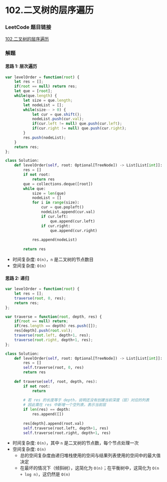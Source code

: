 # 102.二叉树的层序遍历

### LeetCode 题目链接

[102.二叉树的层序遍历](https://leetcode.cn/problems/binary-tree-level-order-traversal/)

### 解题

#### 思路 1: 层次遍历

```js
var levelOrder = function(root) {
    let res = [];
    if(root == null) return res;
    let que = [root];
    while(que.length) {
        let size = que.length;
        let nodeList = [];
        while(size-- > 0) {
            let cur = que.shift();
            nodeList.push(cur.val);
            if(cur.left != null) que.push(cur.left);
            if(cur.right != null) que.push(cur.right);
        }
        res.push(nodeList);
    }
    return res;
};
```
```python
class Solution:
    def levelOrder(self, root: Optional[TreeNode]) -> List[List[int]]:
        res = []
        if not root:
            return res
        que = collections.deque([root])
        while que:
            size = len(que)
            nodeList = []
            for i in range(size):
                cur = que.popleft()
                nodeList.append(cur.val)
                if cur.left:
                    que.append(cur.left)
                if cur.right:
                    que.append(cur.right)
            
            res.append(nodeList)
        
        return res
```
- 时间复杂度: `O(n)`，`n` 是二叉树的节点数目
- 空间复杂度: `O(n)`

#### 思路 2: 递归

```js
var levelOrder = function(root) {
    let res = [];
    traverse(root, 0, res);
    return res;
};

var traverse = function(root, depth, res) {
    if(root == null) return;
    if(res.length == depth) res.push([]);
    res[depth].push(root.val);
    traverse(root.left, depth+1, res);
    traverse(root.right, depth+1, res);
};
```
```python
class Solution:
    def levelOrder(self, root: Optional[TreeNode]) -> List[List[int]]:
        res = []
        self.traverse(root, 0, res)
        return res
    
    def traverse(self, root, depth, res):
        if not root:
            return
        
        # 若 res 的长度等于 depth，说明还没有创建当前深度（层）对应的列表
        # 因此需在 res 中新增一个空列表，表示当前层
        if len(res) == depth:
            res.append([])
        
        res[depth].append(root.val)
        self.traverse(root.left, depth+1, res)
        self.traverse(root.right, depth+1, res)
```
- 时间复杂度: `O(n)`，其中 `n` 是二叉树的节点数，每个节点处理一次
- 空间复杂度: `O(n)`
  - 总的空间复杂度由递归堆栈使用的空间与结果列表使用的空间中的最大值决定
  - 在最坏的情况下（倾斜树），这简化为 `O(n)`；在平衡树中，这简化为 `O(n + log n)`，这仍然是 `O(n)`